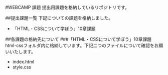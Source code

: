 #WEBCAMP 課題
提出用課題を格納しているリポジトリです。

##提出課題一覧
下記についての課題を格納しました。

* 「HTML・CSSについて学ぼう」10章課題

##各課題の格納先について
###「HTML・CSSについて学ぼう」10章課題
html-cssフォルダ内に格納しています。下記二つのファイルについて確認をお願いいたします。

* index.html
* style.css